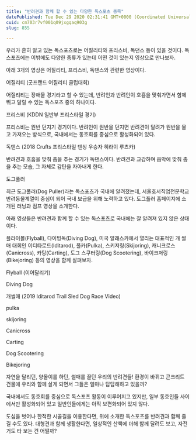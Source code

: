 ```yaml
---
title: "반려견과 함께 할 수 있는 다양한 독스포츠 종목"
datePublished: Tue Dec 29 2020 02:31:41 GMT+0000 (Coordinated Universal Time)
cuid: cm703r7vf001q09jxgqaq903g
slug: 855

---
```



우리가 흔히 알고 있는 독스포츠로는 어질리티와 프리스비, 독댄스 등이 있을 것이다. 독스포츠에는 이밖에도 다양한 종류가 있는데 어떤 것이 있는지 영상으로 만나보자.

아래 3개의 영상은 어질리티, 프리스비, 독댄스와 관련한 영상이다.

어질리티 (굿프랜드 어질리티 클럽대회)

어질리티는 장애물 경기라고 할 수 있는데, 반려인과 반려인이 호흡을 맞춰가면서 함께 뛰고 달릴 수 있는 독스포츠 중의 하나이다.

프리스비 (KDDN 일반부 프리스타일 경기)

프리스비는 원반 던지기 경기이다. 반려인이 원반을 던지면 반려견이 달려가 원반을 물고 가져오는 방식으로, 국내에서는 동호회를 중심으로 활성화되어 있다.

독댄스 (2018 Crufts 프리스타일 댄싱 우승자 히라이 루츠카)

반려견과 호흡을 맞춰 춤을 추는 경기가 독댄스이다. 반려견과 교감하며 음악에 맞춰 춤을 추는 모습, 그 자체로 감탄을 자아내게 한다.

도그풀러

최근 도그풀러(Dog Puller)라는 독스포츠가 국내에 알려졌는데, 서울호서직업전문학교 반려동물계열이 중심이 되어 국내 보급을 위해 노력하고 있다. 도그풀러 홈페이지에 소개된 러닝과 점프 영상을 소개한다.

아래 영상들은 반려견과 함께 할 수 있는 독스포츠로 국내에는 잘 알려져 있지 않은 상태이다.

플라이볼(Flyball), 다이빙독(Diving Dog), 미국 알래스카에서 열리는 대표적인 개 썰매 대회인 이디타로드(Iditarod), 풀카(Pulka), 스키저링(Skijoring), 캐니크로스(Canicross), 카팅(Carting), 도그 스쿠터링(Dog Scootering), 바이크저링(Bikejoring) 등의 영상을 함께 살펴보자.

Flyball (이어달리기)

Diving Dog

개썰매 (2019 Iditarod Trail Sled Dog Race Video)

pulka

skijoring

Canicross

Carting

Dog Scootering

Bikejoring

자연을 달리던, 양몰이를 하던, 썰매를 끌던 우리의 반려견들! 환경이 바뀌고 콘크리트 건물에 우리와 함께 살게 되면서 그들은 얼마나 답답해하고 있을까?

국내에서도 동호회를 중심으로 독스포츠 활동이 이루어지고 있지만, 일부 동호인들 사이에서만 활성화되어 있고 일반인들에게는 아직 보편화되어 있지 않다.

도심을 벗어나 한적한 시골길을 이용한다면, 위에 소개한 독스포츠를 반려견과 함께 즐길 수도 있다. 대형견과 함께 생활한다면, 일상적인 산책에 더해 함께 달려도 보고, 자전거도 타 보는 건 어떨까?